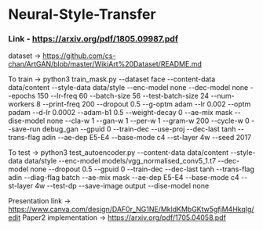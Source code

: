 # Neural-Style-Transfer

### Link - https://arxiv.org/pdf/1805.09987.pdf

dataset ->
https://github.com/cs-chan/ArtGAN/blob/master/WikiArt%20Dataset/README.md

To train ->
python3 train_mask.py  --dataset face --content-data  data/content --style-data  data/style --enc-model none --dec-model none  --epochs 150 --lr-freq 60 --batch-size 56 --test-batch-size 24 --num-workers 8  --print-freq 200 --dropout 0.5 --g-optm adam  --lr 0.002 --optm padam --d-lr 0.0002 --adam-b1 0.5  --weight-decay 0 --ae-mix mask --dise-model none --cla-w 1 --gan-w 1 --per-w 1 --gram-w 200 --cycle-w 0 --save-run debug_gan --gpuid 0 --train-dec --use-proj --dec-last tanh --trans-flag adin --ae-dep E5-E4 --base-mode c4  --st-layer 4w --seed 2017

To test ->
python3 test_autoencoder.py  --content-data  data/content --style-data data/style --enc-model models/vgg_normalised_conv5_1.t7 --dec-model none  --dropout 0.5 --gpuid 0 --train-dec --dec-last tanh --trans-flag adin  --diag-flag batch --ae-mix mask --ae-dep E5-E4 --base-mode c4 --st-layer 4w --test-dp --save-image output --dise-model  none

Presentation link ->
https://www.canva.com/design/DAF0r_NG1NE/MkldKMbGKtw5gfjM4HkqIg/edit
Paper2 implementation ->
https://arxiv.org/pdf/1705.04058.pdf

